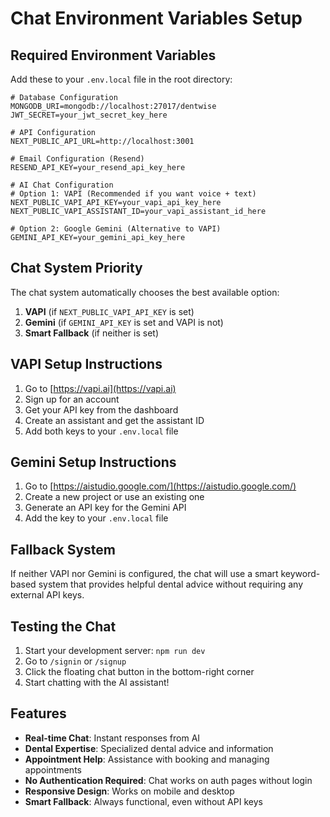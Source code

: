# Chat Environment Variables Setup

## Required Environment Variables

Add these to your `.env.local` file in the root directory:

```env
# Database Configuration
MONGODB_URI=mongodb://localhost:27017/dentwise
JWT_SECRET=your_jwt_secret_key_here

# API Configuration
NEXT_PUBLIC_API_URL=http://localhost:3001

# Email Configuration (Resend)
RESEND_API_KEY=your_resend_api_key_here

# AI Chat Configuration
# Option 1: VAPI (Recommended if you want voice + text)
NEXT_PUBLIC_VAPI_API_KEY=your_vapi_api_key_here
NEXT_PUBLIC_VAPI_ASSISTANT_ID=your_vapi_assistant_id_here

# Option 2: Google Gemini (Alternative to VAPI)
GEMINI_API_KEY=your_gemini_api_key_here
```

## Chat System Priority

The chat system automatically chooses the best available option:

1. **VAPI** (if `NEXT_PUBLIC_VAPI_API_KEY` is set)
2. **Gemini** (if `GEMINI_API_KEY` is set and VAPI is not)
3. **Smart Fallback** (if neither is set)

## VAPI Setup Instructions

1. Go to [https://vapi.ai](https://vapi.ai)
2. Sign up for an account
3. Get your API key from the dashboard
4. Create an assistant and get the assistant ID
5. Add both keys to your `.env.local` file

## Gemini Setup Instructions

1. Go to [https://aistudio.google.com/](https://aistudio.google.com/)
2. Create a new project or use an existing one
3. Generate an API key for the Gemini API
4. Add the key to your `.env.local` file

## Fallback System

If neither VAPI nor Gemini is configured, the chat will use a smart keyword-based system that provides helpful dental advice without requiring any external API keys.

## Testing the Chat

1. Start your development server: `npm run dev`
2. Go to `/signin` or `/signup`
3. Click the floating chat button in the bottom-right corner
4. Start chatting with the AI assistant!

## Features

- **Real-time Chat**: Instant responses from AI
- **Dental Expertise**: Specialized dental advice and information
- **Appointment Help**: Assistance with booking and managing appointments
- **No Authentication Required**: Chat works on auth pages without login
- **Responsive Design**: Works on mobile and desktop
- **Smart Fallback**: Always functional, even without API keys
